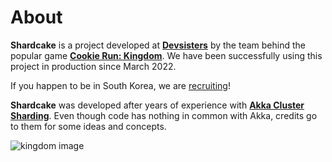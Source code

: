 # About

**Shardcake** is a project developed at [**Devsisters**](https://www.devsisters.com) by the team behind the popular game [**Cookie Run: Kingdom**](https://www.cookierun-kingdom.com). 
We have been successfully using this project in production since March 2022.

If you happen to be in South Korea, we are [recruiting](https://careers.devsisters.com/position/detail/?jobPosition=19)!

**Shardcake** was developed after years of experience with [**Akka Cluster Sharding**](https://doc.akka.io/docs/akka/current/typed/cluster-sharding.html).
Even though code has nothing in common with Akka, credits go to them for some ideas and concepts.

![kingdom image](/shardcake/kingdom.png)
